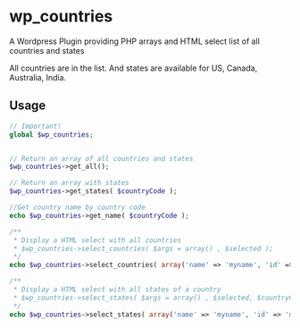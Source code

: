 # wp_countries
A Wordpress Plugin providing PHP arrays and HTML select list of all countries and states

All countries are in the list. And states are available for US, Canada, Australia, India.

## Usage

```php
// Important!
global $wp_countries;


// Return an array of all countries and states
$wp_countries->get_all();

// Return an array with states
$wp_countries->get_states( $countryCode );

//Get country name by country code
echo $wp_countries->get_name( $countryCode );

/**
 * Display a HTML select with all countries
 * $wp_countries->select_countries( $args = array() , $selected );
 */
echo $wp_countries->select_countries( array('name' => 'myname', 'id' => 'myid'), "mySelectedOptionValue" );

/**
 * Display a HTML select with all states of a country
 * $wp_countries->select_states( $args = array() , $selected, $countryCode );
 */
echo $wp_countries->select_states( array('name' => 'myname', 'id' => 'myid'), "mySelectedOptionValue", "isoCode" );

```
